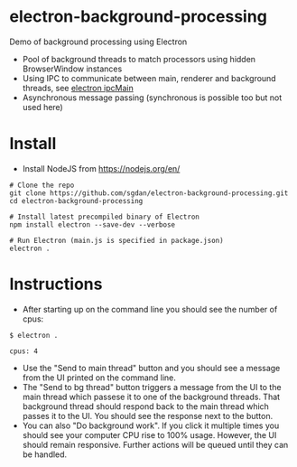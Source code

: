 # electron-background-processing
Demo of background processing using Electron
- Pool of background threads to match processors using hidden BrowserWindow instances
- Using IPC to communicate between main, renderer and background threads, see [electron ipcMain](https://github.com/electron/electron/blob/master/docs/api/ipc-main.md)
- Asynchronous message passing (synchronous is possible too but not used here)

# Install

- Install NodeJS from https://nodejs.org/en/
```
# Clone the repo
git clone https://github.com/sgdan/electron-background-processing.git
cd electron-background-processing

# Install latest precompiled binary of Electron
npm install electron --save-dev --verbose

# Run Electron (main.js is specified in package.json)
electron .
```

# Instructions

- After starting up on the command line you should see the number of cpus:
```
$ electron .

cpus: 4
```
- Use the "Send to main thread" button and you should see a message from the UI printed on the command line.
- The "Send to bg thread" button triggers a message from the UI to the main thread which passese it to one of the background threads. That background thread should respond back to the main thread which passes it to the UI. You should see the response next to the button.
- You can also "Do background work". If you click it multiple times you should see your computer CPU rise to 100% usage. However, the UI should remain responsive. Further actions will be queued until they can be handled.